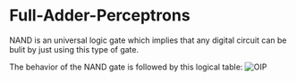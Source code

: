 # Full-Adder-Perceptrons

NAND is an universal logic gate which implies that any digital circuit can be bulit by just using this type of gate.

The behavior of the NAND gate is followed by this logical table:
![OIP](https://user-images.githubusercontent.com/70049253/230747382-0ba24e5f-c1a5-4a98-a8f0-52ede1b0fb95.jpg)
